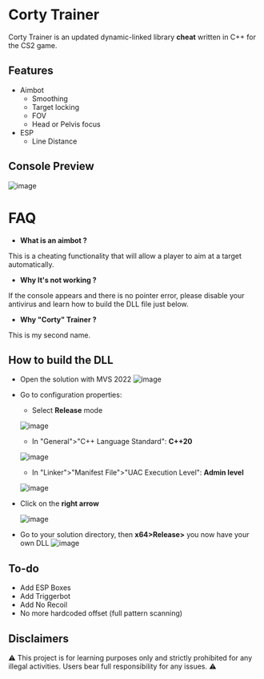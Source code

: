 # Corty Trainer
Corty Trainer is an updated dynamic-linked library **cheat** written in C++ for the CS2 game.

## Features
- Aimbot 
	- Smoothing
	- Target locking
	- FOV
	- Head or Pelvis focus
- ESP
	- Line Distance
   
## Console Preview
![image](https://github.com/kalvin-eliazord/CS2_Internal_Trainer/assets/61147281/009fe3bb-e23f-43d4-8b50-739d2811cb92)

# FAQ
- **What is an aimbot ?**
  
This is a cheating functionality that will allow a player to aim at a target automatically.

- **Why It's not working ?**

If the console appears and there is no pointer error, please disable your antivirus and learn how to build the DLL file just below.

- **Why "Corty" Trainer ?**
  
This is my second name.

## How to build the DLL
- Open the solution with MVS 2022 ![image](https://github.com/kalvin-eliazord/CS2_Internal_Trainer/assets/61147281/ea1e187b-f25d-4091-9f80-153009a8480c)
- Go to configuration properties:
	- Select **Release** mode
   
  	![image](https://github.com/kalvin-eliazord/CS2_Internal_Trainer/assets/61147281/0ac42cd3-b228-4b82-abbe-7e47548c7196)

	- In "General">"C++ Language Standard": **C++20**
   
   ![image](https://github.com/kalvin-eliazord/CS2_Internal_Trainer/assets/61147281/be976f8d-2df4-4315-943c-5026ac094b13)

  	- In "Linker">"Manifest File">"UAC Execution Level": **Admin level**

     ![image](https://github.com/kalvin-eliazord/CS2_Internal_Trainer/assets/61147281/df0ad3b7-f1eb-4f15-b820-74c2fe3f9636)

-  Click on the **right arrow**
   
   	![image](https://github.com/kalvin-eliazord/CS2_Internal_Trainer/assets/61147281/d633a6b0-ee4a-43ef-8d3b-fc03758a61b0)

-  Go to your solution directory, then **x64>Release>** you now have your own DLL
   ![image](https://github.com/kalvin-eliazord/CS2_Internal_Trainer/assets/61147281/96b7bdb6-6185-4edd-ad60-08161f43fb7c)


## To-do
- Add ESP Boxes
- Add Triggerbot
- Add No Recoil
- No more hardcoded offset (full pattern scanning)

## Disclaimers
⚠️ This project is for learning purposes only and strictly prohibited for any illegal activities. Users bear full responsibility for any issues. ⚠️
